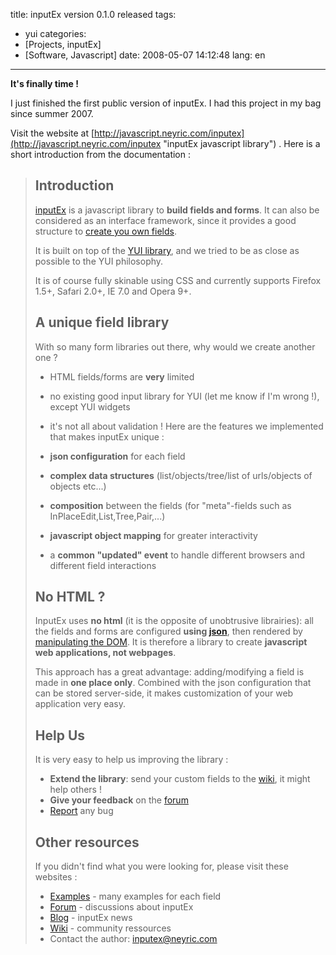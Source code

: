 title: inputEx version 0.1.0 released
tags:
- yui
categories:
- [Projects, inputEx]
- [Software, Javascript]
date: 2008-05-07 14:12:48
lang: en
---

**It's finally time !**

I just finished the first public version of inputEx. I had this project in my bag since summer 2007.

Visit the website at [http://javascript.neyric.com/inputex](http://javascript.neyric.com/inputex "inputEx javascript library") . Here is a short introduction from the documentation :
> ## Introduction
> 
> [inputEx](../..) is a javascript library to **build fields and forms**.
> It can also be considered as an interface framework, since it provides a good structure to [create you own fields](create_field.html).
> 
> It is built on top of the [YUI library](http://developer.yahoo.com/yui/), and we tried to be as close as possible to the YUI philosophy.
> 
> It is of course fully skinable using CSS and currently supports Firefox 1.5+, Safari 2.0+, IE 7.0 and Opera 9+.
> 
> ## A unique field library
> 
> With so many form libraries out there, why would we create another one ?
> 
> *   HTML fields/forms are **very** limited
> *   no existing good input library for YUI (let me know if I'm wrong !), except YUI widgets
> *   it's not all about validation !
> Here are the features we implemented that makes inputEx unique :
> 
> *   **json configuration** for each field
> *   **complex data structures** (list/objects/tree/list of urls/objects of objects etc...)
> *   **composition** between the fields (for "meta"-fields such as InPlaceEdit,List,Tree,Pair,...)
> *   **javascript object mapping** for greater interactivity
> *   a **common "updated" event** to handle different browsers and different field interactions
> 
> ## No HTML ?
> 
> InputEx uses **no html** (it is the opposite of unobtrusive librairies): all the fields and forms are configured **using [json](http://json.org/)**, then rendered by [manipulating the DOM](dom_helpers.html).
> It is therefore a library to create **javascript web applications, not webpages**.
> 
> This approach has a great advantage: adding/modifying a field is made in **one place only**. Combined with
> the json configuration that can be stored server-side, it makes customization of your web application very easy.
> 
> ## Help Us
> 
> It is very easy to help us improving the library :
> 
> *   **Extend the library**: send your custom fields to the [wiki](http://code.google.com/p/inputex/w/list), it might help others !
> *   **Give your feedback** on the [forum](http://groups.google.com/group/inputex/)
> *   [Report](http://code.google.com/p/inputex/issues/list) any bug
> 
> ## Other resources
> 
> If you didn't find what you were looking for, please visit these websites :
> 
> *   [Examples](http://javascript.neyric.com/inputex/doc/js_docs_out/examples.html) - many examples for each field
> *   [Forum](http://groups.google.com/group/inputex/) - discussions about inputEx
> *   [Blog](http://javascript.neyric.com/blog/category/inputex/) - inputEx news
> *   [Wiki](http://code.google.com/p/inputex/w/list) - community ressources
> *   Contact the author: [inputex@neyric.com](mailto:inputex@neyric.com)